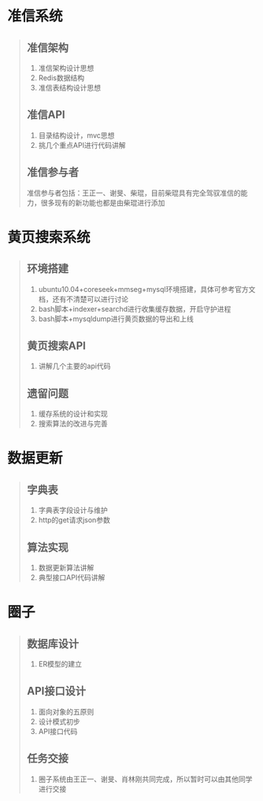# 准信系统
>
> ## 准信架构
>
> 1. 准信架构设计思想
> 2. Redis数据结构
> 3. 准信表结构设计思想
>
> ## 准信API
>
> 1. 目录结构设计，mvc思想
> 2. 挑几个重点API进行代码讲解
>
> ## 准信参与者
> 
> 准信参与者包括：王正一、谢旻、柴琨，目前柴琨具有完全驾驭准信的能力，很多现有的新功能也都是由柴琨进行添加


# 黄页搜索系统
>
> ## 环境搭建
>
> 1. ubuntu10.04+coreseek+mmseg+mysql环境搭建，具体可参考官方文档，还有不清楚可以进行讨论
> 2. bash脚本+indexer+searchd进行收集缓存数据，开启守护进程
> 3. bash脚本+mysqldump进行黄页数据的导出和上线
>
> ## 黄页搜索API
>
> 1. 讲解几个主要的api代码
>
> ## 遗留问题
>
> 1. 缓存系统的设计和实现
> 2. 搜索算法的改进与完善

# 数据更新
>
> ## 字典表
>
> 1. 字典表字段设计与维护
> 2. http的get请求json参数
>
> ## 算法实现
>
> 1. 数据更新算法讲解
> 2. 典型接口API代码讲解

# 圈子
>
> ## 数据库设计
> 1. ER模型的建立
>
> ## API接口设计
> 1. 面向对象的五原则
> 2. 设计模式初步
> 3. API接口代码
>
> ## 任务交接
> 1. 圈子系统由王正一、谢旻、肖林刚共同完成，所以暂时可以由其他同学进行交接


